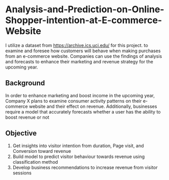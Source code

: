 # Analysis-and-Prediction-on-Online-Shopper-intention-at-E-commerce-Website
I utilize a dataset from https://archive.ics.uci.edu/ for this project. to examine and foresee how customers will behave when making purchases from an e-commerce website. Companies can use the findings of analysis and forecasts to enhance their marketing and revenue strategy for the upcoming year.

## Background 
In order to enhance marketing and boost income in the upcoming year, Company X plans to examine consumer activity patterns on their e-commerce website and their effect on revenue. Additionally, businesses require a model that accurately forecasts whether a user has the ability to boost revenue or not

## Objective
1. Get insights into visitor intention from duration, Page visit, and Conversion toward revenue
2. Build model to predict visitor behaviour towards revenue using classification method
3. Develop business recommendations to increase revenue from visitor sessions



